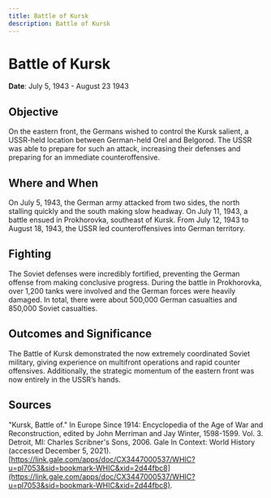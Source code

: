 ```yaml
---
title: Battle of Kursk
description: Battle of Kursk
---
```


# Battle of Kursk

**Date**: July 5, 1943 - August 23 1943

## Objective

On the eastern front, the Germans wished to control the Kursk salient, a USSR-held location between German-held Orel and Belgorod. The USSR was able to prepare for such an attack, increasing their defenses and preparing for an immediate counteroffensive.

## Where and When

On July 5, 1943, the German army attacked from two sides, the north stalling quickly and the south making slow headway. On July 11, 1943, a battle ensued in Prokhorovka, southeast of Kursk. From July 12, 1943 to August 18, 1943, the USSR led counteroffensives into German territory.

## Fighting

The Soviet defenses were incredibly fortified, preventing the German offense from making conclusive progress. During the battle in Prokhorovka, over 1,200 tanks were involved and the German forces were heavily damaged. In total, there were about 500,000 German casualties and 850,000 Soviet casualties.

## Outcomes and Significance

The Battle of Kursk demonstrated the now extremely coordinated Soviet military, giving experience on multifront operations and rapid counter offensives. Additionally, the strategic momentum of the eastern front was now entirely in the USSR’s hands.

## Sources

"Kursk, Battle of." In Europe Since 1914: Encyclopedia of the Age of War and Reconstruction, edited by John Merriman and Jay Winter, 1598-1599. Vol. 3. Detroit, MI: Charles Scribner's Sons, 2006. Gale In Context: World History (accessed December 5, 2021). [https://link.gale.com/apps/doc/CX3447000537/WHIC?u=pl7053&sid=bookmark-WHIC&xid=2d44fbc8](https://link.gale.com/apps/doc/CX3447000537/WHIC?u=pl7053&sid=bookmark-WHIC&xid=2d44fbc8).
